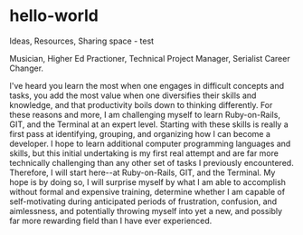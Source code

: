 # hello-world
Ideas, Resources, Sharing space - test

Musician, Higher Ed Practioner, Technical Project Manager, Serialist Career Changer.

I've heard you learn the most when one engages in difficult concepts and tasks, you add the most value when one diversifies their skills and knowledge, and that productivity boils down to thinking differently. For these reasons and more, I am challenging myself to learn Ruby-on-Rails, GIT, and the Terminal at an expert level. Starting with these skills is really a first pass at identifying, grouping, and organizing how I can become a developer. I hope to learn additional computer programming languages and skills, but this initial undertaking is my first real attempt and are far more technically challenging than any other set of tasks I previously encountered. Therefore, I will start here--at Ruby-on-Rails, GIT, and the Terminal. My hope is by doing so, I will surprise myself by what I am able to accomplish without formal and expensive training, determine whether I am capable of self-motivating during anticipated periods of frustration, confusion, and aimlessness, and potentially throwing myself into yet a new, and possibly far more rewarding field than I have ever experienced.  
